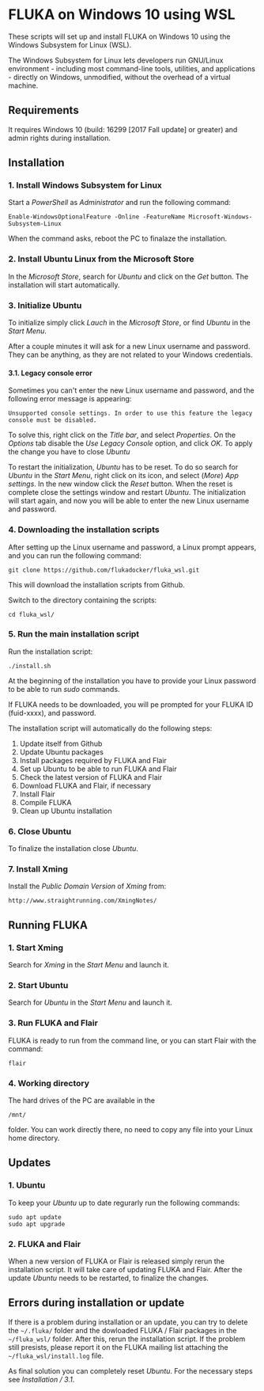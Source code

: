 # FLUKA on Windows 10 using WSL
These scripts will set up and install FLUKA on Windows 10 using the Windows Subsystem for Linux (WSL).

The Windows Subsystem for Linux lets developers run GNU/Linux environment - including most command-line tools, utilities, and applications - directly on Windows, unmodified, without the overhead of a virtual machine.

## Requirements
It requires Windows 10 (build: 16299 [2017 Fall update] or greater) and admin rights during installation.

## Installation

### 1. Install Windows Subsystem for Linux
Start a *PowerShell* as *Administrator* and run the following command:

    Enable-WindowsOptionalFeature -Online -FeatureName Microsoft-Windows-Subsystem-Linux

When the command asks, reboot the PC to finalaze the installation.

### 2. Install Ubuntu Linux from the Microsoft Store
In the *Microsoft Store*, search for *Ubuntu* and click on the *Get* button. The installation will start automatically.

### 3. Initialize Ubuntu
To initialize simply click *Lauch* in the *Microsoft Store*, or find *Ubuntu* in the *Start Menu*.

After a couple minutes it will ask for a new Linux username and password. They can be anything, as they are not related to your Windows credentials.

#### 3.1. Legacy console error
Sometimes you can't enter the new Linux username and password, and the following error message is appearing:

    Unsupported console settings. In order to use this feature the legacy console must be disabled.
    
To solve this, right click on the *Title bar*, and select *Properties*. On the *Options* tab disable the *Use Legacy Console* option, and click *OK*. To apply the change you have to close *Ubuntu*

To restart the initialization, *Ubuntu* has to be reset. To do so search for *Ubuntu* in the *Start Menu*, right click on its icon, and select (*More*) *App settings*. In the new window click the *Reset* button. When the reset is complete close the settings window and restart *Ubuntu*. The initialization will start again, and now you will be able to enter the new Linux username and password.

### 4. Downloading the installation scripts
After setting up the Linux username and password, a Linux prompt appears, and you can run the following command:

    git clone https://github.com/flukadocker/fluka_wsl.git

This will download the installation scripts from Github.

Switch to the directory containing the scripts:

    cd fluka_wsl/

### 5. Run the main installation script
Run the installation script:

    ./install.sh

At the beginning of the installation you have to provide your Linux password to be able to run *sudo* commands.

If FLUKA needs to be downloaded, you will pe prompted for your FLUKA ID (fuid-xxxx), and password.

The installation script will automatically do the following steps:
1. Update itself from Github
2. Update Ubuntu packages
3. Install packages required by FLUKA and Flair
4. Set up Ubuntu to be able to run FLUKA and Flair
4. Check the latest version of FLUKA and Flair
5. Download FLUKA and Flair, if necessary
6. Install Flair
7. Compile FLUKA
8. Clean up Ubuntu installation

### 6. Close Ubuntu
To finalize the installation close *Ubuntu*.

### 7. Install Xming
Install the *Public Domain Version* of *Xming* from:

    http://www.straightrunning.com/XmingNotes/

## Running FLUKA

### 1. Start Xming
Search for *Xming* in the *Start Menu* and launch it.

### 2. Start Ubuntu
Search for *Ubuntu* in the *Start Menu* and launch it.

### 3. Run FLUKA and Flair
FLUKA is ready to run from the command line, or you can start Flair with the command:

    flair
    
### 4. Working directory
The hard drives of the PC are available in the

    /mnt/
    
folder. You can work directly there, no need to copy any file into your Linux home directory.

## Updates

### 1. Ubuntu
To keep your *Ubuntu* up to date regurarly run the following commands:

    sudo apt update
    sudo apt upgrade
    
### 2. FLUKA and Flair
When a new version of FLUKA or Flair is released simply rerun the installation script. It will take care of updating FLUKA and Flair. After the update *Ubuntu* needs to be restarted, to finalize the changes.

## Errors during installation or update
If there is a problem during installation or an update, you can try to delete the `~/.fluka/` folder and the dowloaded FLUKA / Flair packages in the `~/fluka_wsl/` folder. After this, rerun the installation script. If the problem still presists, please report it on the FLUKA mailing list attaching the `~/fluka_wsl/install.log` file.

As final solution you can completely reset *Ubuntu*. For the necessary steps see *Installation / 3.1*.
